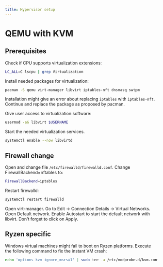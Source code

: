 ```yaml
---
title: Hypervisor setup
---
```


# QEMU with KVM

## Prerequisites
Check if CPU supports virtualization extensions:
```bash
LC_ALL=C lscpu | grep Virtualization
```

Install needed packages for virtualization:
```bash
pacman -S qemu virt-manager libvirt iptables-nft dnsmasq swtpm
```

Installation might give an error about replacing `iptables` with `iptables-nft`. Continue and replace the package as
proposed by pacman.

Give user access to virtualization software:
```bash
usermod -aG libvirt $USERNAME
```

Start the needed virtualization services. 
```bash
systemctl enable --now libvirtd
```

## Firewall change
Open and change file `/etc/firewalld/firewalld.conf`.
Change FirewallBackend=nftables to:
```bash
FirewallBackend=iptables
```

Restart firewalld:
```bash
systemctl restart firewalld
```

Open virt-manager. Go to Edit -> Connection Details -> Virtual Networks. Open Default network. Enable Autostart to start
the default network with libvirt. Don't forget to click on Apply.

## Ryzen specific
Windows virtual machines might fail to boot on Ryzen platforms. Execute the following command to fix the instant VM crash:
```bash
echo 'options kvm ignore_msrs=1' | sudo tee -a /etc/modprobe.d/kvm.conf
```
